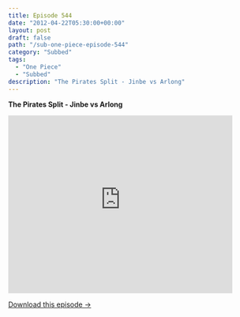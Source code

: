 ```yaml
---
title: Episode 544
date: "2012-04-22T05:30:00+00:00"
layout: post
draft: false
path: "/sub-one-piece-episode-544"
category: "Subbed"
tags:
  - "One Piece"
  - "Subbed"
description: "The Pirates Split - Jinbe vs Arlong"
---
```


**The Pirates Split - Jinbe vs Arlong**

<iframe width="640" height="360" src="https://www.rapidvideo.com/e/G6FRPFA4JS" frameborder="0" marginwidth=0 marginheight=0 scrolling=no allowfullscreen style="max-width:90%;"></iframe>

<a href="http://ouo.io/qs/eCodkFEQ?s=https://www.rapidvideo.com/d/G6FRPFA4JS" class="styled_a">Download this episode →</a>

